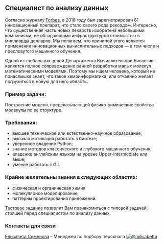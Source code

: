 ## Специалист по анализу данных

Согласно журналу [Forbes](https://www.forbes.com/sites/bernardmunos/2019/01/14/2018-new-drugs-approvals-an-all-time-record-and-a-watershed/#76543a49332d), в 2018 году был зарегистрирован 61 инновационный препарат, что стало своего рода рекордом. Интересно, что существенная часть новых лекарств изобретена небольшими компаниями, не обладающими инфраструктурой стоимостью в миллиарды долларов. Мы полагаем, что причиной этого является применение инновационных вычислительных подходов — в том числе и пресловутого машинного обучения.

Одной из глобальных целей Департамента Вычислительной Биологии является полное сопровождение ранней разработки малых молекул математическими моделями.
Поэтому мы ищем человека, который не понаслышке знает, что такое хемоинформатика, или отчаянно желает погрузиться в новую для него область.

### Пример задачи:
Построение модели, предсказывающей физико-химические свойства молекулы по ее структуре. 


### Требования:
- высшее техническое или естественно-научное образование;
- высокая мотивация работать в биотехе;
- уверенное владение Python;
- знание методов классического и глубокого машинного обучения;
- владение английским языком на уровне Upper-Intermediate или выше;
- умение работать с Git.

### Крайне желательны знания в следующих областях:
- физическая и органическая химия;
- молекулярное моделирование;
- паттерны проектирования приложений.

 [Тестовое задание](/tests/ml.md)
 позволит Вам познакомиться с типовой задачей, стоящей перед специалистом по анализу данных. 

### Контакты для связи
[Елизавета Семенова](mailto:semenovaep@biocad.ru) – Менеджер по подбору персонала [ ![@milisabetta](/img/telegram.png) ](https://telegram.me/milisabetta)
